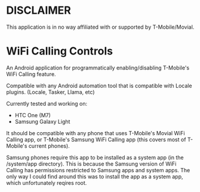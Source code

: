**DISCLAIMER**
=================
This application is in no way affiliated with or supported by T-Mobile/Movial.

WiFi Calling Controls
=================

An Android application for programmatically enabling/disabling T-Mobile's WiFi Calling feature.

Compatible with any Android automation tool that is compatible with Locale plugins. (Locale, Tasker, Llama, etc)

Currently tested and working on:
* HTC One (M7)
* Samsung Galaxy Light

It should be compatible with any phone that uses T-Mobile's Movial WiFi Calling app, or T-Mobile's Samsung WiFi Calling app (this covers most of T-Mobile's current phones).

Samsung phones require this app to be installed as a system app (in the /system/app directory). This is because the Samsung version of WiFi Calling has permissions restricted to Samsung apps and system apps. The only way I could find around this was to install the app as a system app, which unfortunately reqires root.
